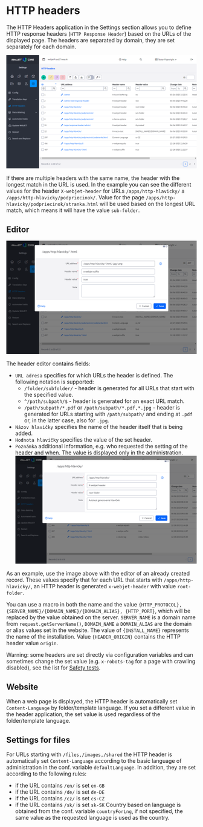 # HTTP headers

The HTTP Headers application in the Settings section allows you to define HTTP response headers (`HTTP Response Header`) based on the URLs of the displayed page. The headers are separated by domain, they are set separately for each domain.

![DataTable](dataTable.png)

If there are multiple headers with the same name, the header with the longest match in the URL is used. In the example you can see the different values for the header `X-webjet-header` for URLs `/apps/http-hlavicky/` a `/apps/http-hlavicky/podpriecinok/`. Value for the page `/apps/http-hlavicky/podpriecinok/stranka.html` will be used based on the longest URL match, which means it will have the value `sub-folder`.

## Editor

![](editor-wildcard.png)

The header editor contains fields:

- `URL adresa` specifies for which URLs the header is defined. The following notation is supported:
	- `/folder/subfolder/` - header is generated for all URLs that start with the specified value.
	- `^/path/subpath/$` - header is generated for an exact URL match.
	- `/path/subpath/*.pdf` or `/path/subpath/*.pdf,*.jpg` - header is generated for URLs starting with `/path/subpath/` and ending at `.pdf` or, in the latter case, also for `.jpg`.
- `Názov hlavičky` specifies the name of the header itself that is being added.
- `Hodnota hlavičky` specifies the value of the set header.
- `Poznámka` additional information, e.g. who requested the setting of the header and when. The value is displayed only in the administration.
![Editor](editor.png)

As an example, use the image above with the editor of an already created record. These values specify that for each URL that starts with `/apps/http-hlavicky/`, an HTTP header is generated `x-webjet-header` with value `root-folder`.

You can use a macro in both the name and the value `{HTTP_PROTOCOL}, {SERVER_NAME}/{DOMAIN_NAME}/{DOMAIN_ALIAS}, {HTTP_PORT}`, which will be replaced by the value obtained on the server. `SERVER_NAME` is a domain name from `request.getServerName()`, `DOMAIN_NAME` a `DOMAIN_ALIAS` are the domain or alias values set in the website. The value of `{INSTALL_NAME}` represents the name of the installation. Value `{HEADER_ORIGIN}` contains the HTTP header value `origin`.

Warning: some headers are set directly via configuration variables and can sometimes change the set value (e.g. `x-robots-tag` for a page with crawling disabled), see the list for [Safety tests](../../../sysadmin/pentests/README.md#http-hlavičky).

## Website

When a web page is displayed, the HTTP header is automatically set `Content-Language` by folder/template language. If you set a different value in the header application, the set value is used regardless of the folder/template language.

## Settings for files

For URLs starting with `/files,/images,/shared` the HTTP header is automatically set `Content-Language` according to the basic language of administration in the conf. variable `defaultLanguage`. In addition, they are set according to the following rules:
- if the URL contains `/en/` is set `en-GB`
- if the URL contains `/de/` is set `de-DE`
- if the URL contains `/cz/` is set `cs-CZ`
- if the URL contains `/sk/` is set `sk-SK`
Country based on language is obtained from the conf. variable `countryForLng`, if not specified, the same value as the requested language is used as the country.
